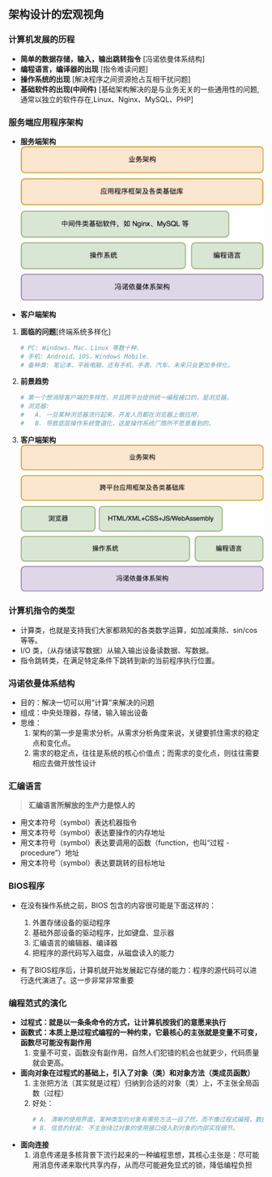## **架构设计的宏观视角**

### 计算机发展的历程
- **简单的数据存储，输入，输出跳转指令** [冯诺依曼体系结构] 
- **编程语言，编译器的出现** [指令难读问题]
- **操作系统的出现** [解决程序之间资源抢占互相干扰问题]
- **基础软件的出现(中间件)** [基础架构解决的是与业务无关的一些通用性的问题,通常以独立的软件存在,Linux、Nginx、MySQL、PHP]

### 服务端应用程序架构
- **服务端架构**
    ![计算机服务端框架](./Architecture.png)

- **客户端架构**
1. **面临的问题**[终端系统多样化]
    ```sh
    # PC: Windows、Mac、Linux 等数十种.
    # 手机: Android、iOS，Windows Mobile.
    # 备种类: 笔记本、平板电脑，还有手机、手表、汽车，未来只会更加多样化。
    ```

2. **前景趋势**
    ```sh
    # 第一个想消除客户端的多样性，并且跨平台提供统一编程接口的，是浏览器。
    # 浏览器: 
    #   A. 一旦某种浏览器流行起来，开发人员都在浏览器上做应用，
    #   B. 导致底层操作系统管道化，这是操作系统厂商所不愿意看到的。
    ```

3. **客户端架构**
    ![计算机客户端框架](./ArchitectureClient.png)

### 计算机指令的类型
- 计算类，也就是支持我们大家都熟知的各类数学运算，如加减乘除、sin/cos 等等。
- I/O 类，（从存储读写数据）从输入输出设备读数据、写数据。
- 指令跳转类，在满足特定条件下跳转到新的当前程序执行位置。

### 冯诺依曼体系结构
- 目的：解决一切可以用“计算”来解决的问题
- 组成：中央处理器，存储，输入输出设备
- 思维： 
    1. 架构的第一步是需求分析。从需求分析角度来说，关键要抓住需求的稳定点和变化点。
    2. 需求的稳定点，往往是系统的核心价值点；而需求的变化点，则往往需要相应去做开放性设计

### 汇编语言
> **汇编语言所解放的生产力是惊人的**
- 用文本符号（symbol）表达机器指令
- 用文本符号（symbol）表达要操作的内存地址
- 用文本符号（symbol）表达要调用的函数（function，也叫“过程 -procedure”）地址
- 用文本符号（symbol）表达要跳转的目标地址

### BIOS程序
- 在没有操作系统之前，BIOS 包含的内容很可能是下面这样的：
    1. 外置存储设备的驱动程序
    2. 基础外部设备的驱动程序，比如键盘、显示器
    3. 汇编语言的编辑器、编译器
    4. 把程序的源代码写入磁盘，从磁盘读入的能力
    
- 有了BIOS程序后，计算机就开始发展起它存储的能力：程序的源代码可以进行迭代演进了。这一步非常非常重要

### 编程范式的演化
- **过程式：就是以一条条命令的方式，让计算机按我们的意愿来执行**
- **函数式：本质上是过程式编程的一种约束，它最核心的主张就是变量不可变，函数尽可能没有副作用**
    1. 变量不可变，函数没有副作用，自然人们犯错的机会也就更少，代码质量就会更高。
- **面向对象在过程式的基础上，引入了对象（类）和对象方法（类成员函数）**
    1. 主张把方法（其实就是过程）归纳到合适的对象（类）上，不主张全局函数（过程）
    2. 好处：
        ```sh
        # A. 清晰的使用界面，某种类型的对象有哪些方法一目了然，而不像过程式编程，数据结构和过程的关系是非常松散的。
        # B. 信息的封装: 不主张绕过对象的使用接口侵入到对象的内部实现细节。
        ``` 
- **面向连接**
    1. 消息传递是多核背景下流行起来的一种编程思想，其核心主张是：尽可能用消息传递来取代共享内存，从而尽可能避免显式的锁，降低编程负担




